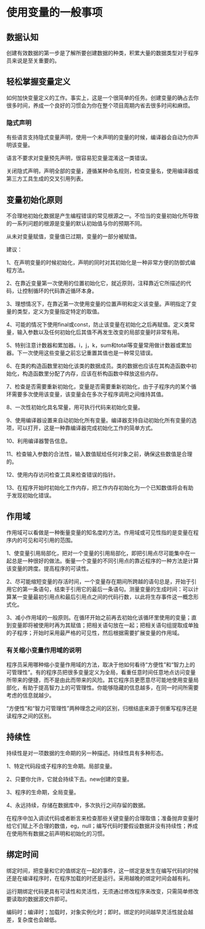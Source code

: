 # 使用变量的一般事项

## 数据认知

创建有效数据的第一步是了解所要创建数据的种类，积累大量的数据类型对于程序员来说是至关重要的。

## 轻松掌握变量定义

如何加快变量定义的工作。事实上，这是一个很简单的任务。创建变量的确占去你很多时间，养成一个良好的习惯会为你在整个项目周期内省去很多时间和麻烦。

### 隐式声明

有些语言支持隐式变量声明，使用一个未声明的变量的时候，编译器会自动为你声明该变量。

语言不要求对变量预先声明，很容易犯变量混淆这一类错误。

关闭隐式声明，声明全部的变量，遵循某种命名规则，检查变量名，使用编译器或第三方工具生成的交叉引用列表。

## 变量初始化原则

不合理地初始化数据是产生编程错误的常见根源之一。不恰当的变量初始化所导致的一系列问题的根源是变量的默认初始值与你的预期不同。

从未对变量赋值，变量值已过期，变量的一部分被赋值。

建议：

1、在声明变量的时候初始化，声明的同时对其初始化是一种非常方便的防御式编程方法。

2、在靠近变量第一次使用的位置初始化它，就近原则，注释靠近它所描述的代码，让控制循环的代码靠近循环本身。

3、理想情况下，在靠近第一次使用变量的位置声明和定义该变量。声明指定了变量的类型，定义为变量指定特定的取值。

4、可能的情况下使用final或const，防止该变量在初始化之后再赋值。定义类常量，输入参数以及任何初始化后其值不再发生改变的局部变量时非常有用。

5、特别注意计数器和累加器。i，j，k，sum和total等变量常用做计数器或累加器。下一次使用这些变量之前忘记重置其值也是一种常见错误。

6、在类的构造函数里初始化该类的数据成员。类的数据也应该在其构造函数中初始化，构造函数里分配了内存，应该在析构函数中释放这些内存。

7、检查是否需要重新初始化，变量是否需要重新初始化，由于子程序内的某个循环需要多次使用该变量，该变量会在多次子程序调用之间维持其值。

8、一次性初始化具名常量，用可执行代码来初始化变量。

9、使用编译器设置来自动初始化所有变量。编译器支持自动初始化所有变量的选项，可以打开，这是一种靠编译器完成初始化工作的简单方式。

10、利用编译器警告信息。

11、检查输入参数的合法性，输入数值赋给任何对象之前，确保这些数值是合理的。

12、使用内存访问检查工具来检查错误的指针。

13、在程序开始时初始化工作内存，把工作内存初始化为一个已知数值将会有助于发现初始化错误。

## 作用域

作用域可以看做是一种衡量变量的知名度的方法。作用域或可见性指的是变量在程序内的可见和可引用的范围。

1、使变量引用局部化，把对一个变量的引用局部化，即把引用点尽可能集中在一起总是一种很好的做法。衡量一个变量的不同引用点的靠近程序的一种方法是计算该变量的跨度。提高程序的可读性。

2、尽可能缩短变量的存活时间，一个变量存在期间所跨越的语句总是，开始于引用它的第一条语句，结束于引用它的最后一条语句。测量变量的生成时间：可以计算某一变量最初引用点和最后引用点之间的代码行数，以此将生存事件这一概念形式化。

3、减小作用域的一般原则。在循环开始之前再去初始化该循环里使用的变量；直到变量即将被使用时再为其赋值；把相关语句放在一起；把相关语句组提取成单独的子程序；开始时采用最严格的可见性，然后根据需要扩展变量的作用域。

### 有关缩小变量作用域的说明

程序员采用哪种缩小变量作用域的方法，取决于他如何看待“方便性”和“智力上的可管理性”。有的程序员把很多变量定义为全局，看重任意时间任意地点访问变量所带来的便捷，而不是由此而带来的风险。其它程序员更愿意尽可能地使用变量局部化，有助于提高智力上的可管理性。你能够隐藏的信息越多，在同一时间所需要考虑的信息就越少。

“方便性”和“智力可管理性”两种理念之间的区别，归根结底来源于侧重写程序还是读程序之间的区别。

## 持续性

持续性是对一项数据的生命期的另一种描述。持续性具有多种形态。

1、特定代码段或子程序的生命期。局部变量。

2、只要你允许，它就会持续下去。new创建的变量。

3、程序的生命期，全局变量。

4、永远持续，存储在数据库中，多次执行之间存留的数据。

在程序中加入调试代码或者断言来检查那些关键变量的合理取值；准备抛弃变量时给它们赋上不合理的数值，eg，null；编写代码时要假设数据并没有持续性；养成在使用所有数据之前声明和初始化的习惯。

## 绑定时间

绑定时间，把变量和它的值绑定在一起的事件，这一绑定是发生在编写代码的时候还是在编译程序时，在程序加载的时还是运行。采用越晚的绑定时间会越有利。

运行期绑定代码更具有可读性和灵活性，无须通过修改程序来改变，只需简单修改要读取的数据源文件即可。

编码时；编译时；加载时，对象实例化时；即时。绑定的时间越早灵活性就会越差，复杂度也会越低。


